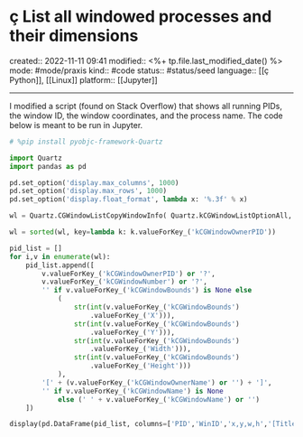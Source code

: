 # ç List all windowed processes and their dimensions
created:: 2022-11-11 09:41
modified:: <%+ tp.file.last_modified_date() %>
mode: #mode/praxis 
kind:: #code
status:: #status/seed
language:: [[ç Python]], [[Linux]]
platform:: [[Jupyter]]
***

I modified a script (found on Stack Overflow) that shows all running PIDs, the window ID, the window coordinates, and the process name. The code below is meant to be run in Jupyter.

```python
# %pip install pyobjc-framework-Quartz

import Quartz
import pandas as pd

pd.set_option('display.max_columns', 1000)
pd.set_option('display.max_rows', 1000)
pd.set_option('display.float_format', lambda x: '%.3f' % x)

wl = Quartz.CGWindowListCopyWindowInfo( Quartz.kCGWindowListOptionAll, Quartz.kCGNullWindowID)

wl = sorted(wl, key=lambda k: k.valueForKey_('kCGWindowOwnerPID'))

pid_list = []
for i,v in enumerate(wl):
    pid_list.append([
        v.valueForKey_('kCGWindowOwnerPID') or '?',
        v.valueForKey_('kCGWindowNumber') or '?',
        '' if v.valueForKey_('kCGWindowBounds') is None else 
            ( 
                str(int(v.valueForKey_('kCGWindowBounds')
	                .valueForKey_('X'))),
                str(int(v.valueForKey_('kCGWindowBounds')
	                .valueForKey_('Y'))),
                str(int(v.valueForKey_('kCGWindowBounds')
	                .valueForKey_('Width'))),
                str(int(v.valueForKey_('kCGWindowBounds')
	                .valueForKey_('Height'))) 
            ), 
        '[' + (v.valueForKey_('kCGWindowOwnerName') or '') + ']',
        '' if v.valueForKey_('kCGWindowName') is None 
	        else (' ' + v.valueForKey_('kCGWindowName') or '') 
    ])

display(pd.DataFrame(pid_list, columns=['PID','WinID','x,y,w,h','[Title]','Subtitle']))
```

